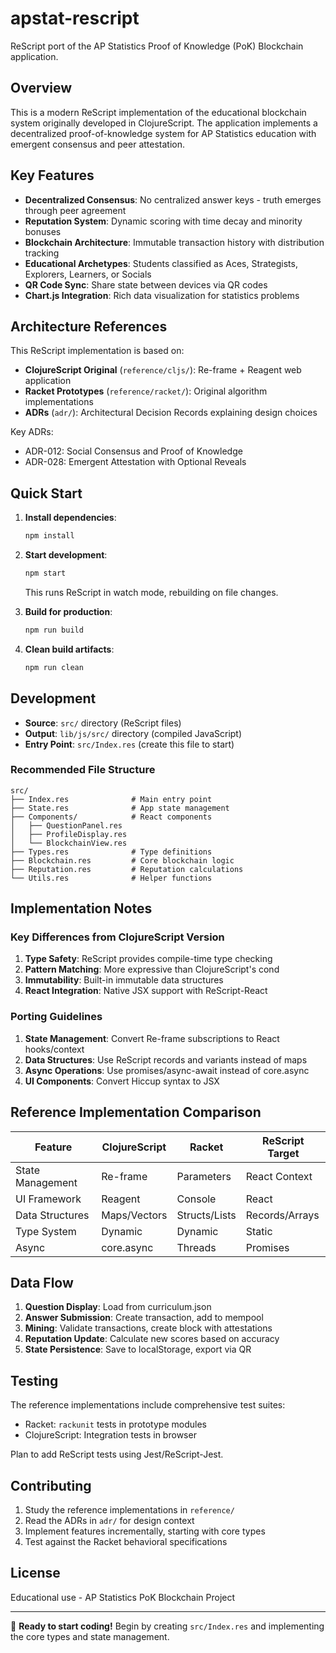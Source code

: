 # apstat-rescript

ReScript port of the AP Statistics Proof of Knowledge (PoK) Blockchain application.

## Overview

This is a modern ReScript implementation of the educational blockchain system originally developed in ClojureScript. The application implements a decentralized proof-of-knowledge system for AP Statistics education with emergent consensus and peer attestation.

## Key Features

- **Decentralized Consensus**: No centralized answer keys - truth emerges through peer agreement
- **Reputation System**: Dynamic scoring with time decay and minority bonuses
- **Blockchain Architecture**: Immutable transaction history with distribution tracking
- **Educational Archetypes**: Students classified as Aces, Strategists, Explorers, Learners, or Socials
- **QR Code Sync**: Share state between devices via QR codes
- **Chart.js Integration**: Rich data visualization for statistics problems

## Architecture References

This ReScript implementation is based on:
- **ClojureScript Original** (`reference/cljs/`): Re-frame + Reagent web application
- **Racket Prototypes** (`reference/racket/`): Original algorithm implementations
- **ADRs** (`adr/`): Architectural Decision Records explaining design choices

Key ADRs:
- ADR-012: Social Consensus and Proof of Knowledge
- ADR-028: Emergent Attestation with Optional Reveals

## Quick Start

1. **Install dependencies**:
   ```bash
   npm install
   ```

2. **Start development**:
   ```bash
   npm start
   ```
   This runs ReScript in watch mode, rebuilding on file changes.

3. **Build for production**:
   ```bash
   npm run build
   ```

4. **Clean build artifacts**:
   ```bash
   npm run clean
   ```

## Development

- **Source**: `src/` directory (ReScript files)
- **Output**: `lib/js/src/` directory (compiled JavaScript)
- **Entry Point**: `src/Index.res` (create this file to start)

### Recommended File Structure

```
src/
├── Index.res              # Main entry point
├── State.res              # App state management
├── Components/            # React components
│   ├── QuestionPanel.res
│   ├── ProfileDisplay.res
│   └── BlockchainView.res
├── Types.res              # Type definitions
├── Blockchain.res         # Core blockchain logic
├── Reputation.res         # Reputation calculations
└── Utils.res              # Helper functions
```

## Implementation Notes

### Key Differences from ClojureScript Version

1. **Type Safety**: ReScript provides compile-time type checking
2. **Pattern Matching**: More expressive than ClojureScript's cond
3. **Immutability**: Built-in immutable data structures
4. **React Integration**: Native JSX support with ReScript-React

### Porting Guidelines

1. **State Management**: Convert Re-frame subscriptions to React hooks/context
2. **Data Structures**: Use ReScript records and variants instead of maps
3. **Async Operations**: Use promises/async-await instead of core.async
4. **UI Components**: Convert Hiccup syntax to JSX

## Reference Implementation Comparison

| Feature | ClojureScript | Racket | ReScript Target |
|---------|---------------|---------|-----------------|
| State Management | Re-frame | Parameters | React Context |
| UI Framework | Reagent | Console | React |
| Data Structures | Maps/Vectors | Structs/Lists | Records/Arrays |
| Type System | Dynamic | Dynamic | Static |
| Async | core.async | Threads | Promises |

## Data Flow

1. **Question Display**: Load from curriculum.json
2. **Answer Submission**: Create transaction, add to mempool
3. **Mining**: Validate transactions, create block with attestations
4. **Reputation Update**: Calculate new scores based on accuracy
5. **State Persistence**: Save to localStorage, export via QR

## Testing

The reference implementations include comprehensive test suites:
- Racket: `rackunit` tests in prototype modules
- ClojureScript: Integration tests in browser

Plan to add ReScript tests using Jest/ReScript-Jest.

## Contributing

1. Study the reference implementations in `reference/` 
2. Read the ADRs in `adr/` for design context
3. Implement features incrementally, starting with core types
4. Test against the Racket behavioral specifications

## License

Educational use - AP Statistics PoK Blockchain Project

---

🚀 **Ready to start coding!** Begin by creating `src/Index.res` and implementing the core types and state management.
